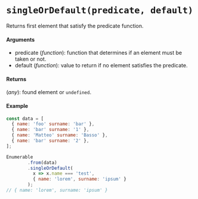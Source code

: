 # `singleOrDefault(predicate, default)`

Returns first element that satisfy the predicate function.

#### Arguments

- predicate (*function*): function that determines if an element must be taken or not.
- default (*function*): value to return if no element satisfies the predicate.

#### Returns

(*any*): found element or `undefined`.

#### Example

```js
const data = [
  { name: 'foo' surname: 'bar' },
  { name: 'bar' surname: '1' },
  { name: 'Matteo' surname: 'Basso' },
  { name: 'bar' surname: '2' },
];

Enumerable
        .from(data)
        .singleOrDefault(
          x => x.name === 'test',
          { name: 'lorem', surname: 'ipsum' }
        );
// { name: 'lorem', surname: 'ipsum' }
```
